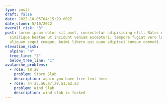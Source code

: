 ```yaml
---
type: posts
draft: false
date: 2022-10-05T04:15:29.002Z
date_clone: 5/10/2022
overall_risk: "3"
post: Lorem ipsum dolor sit amet, consectetur adipisicing elit. Natus quam
  similique beatae ut incidunt veniam excepturi, tempore fugiat vero laudantium
  aliquam sequi cumque. Animi libero qui quae adipisci cumque commodi.
elevation_risk:
  alpine: "4"
  tree_line: "3"
  below_tree_line: "1"
avalanche_problems:
  - rose: t8,a8
    problem: Storm Slab
    description: a﻿gain you have free text here
  - rose: a4,a5,a6,a7,a8,a1,a2,a3
    problem: Wind Slab
    description: wind slab is fucked
---
```

